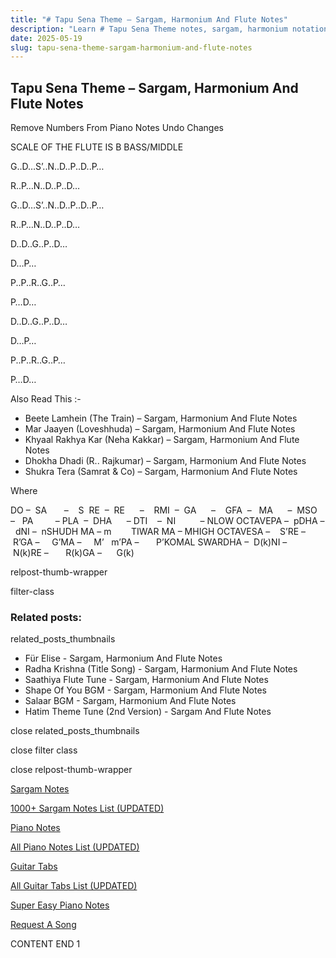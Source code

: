 ```yaml
---
title: "# Tapu Sena Theme – Sargam, Harmonium And Flute Notes"
description: "Learn # Tapu Sena Theme notes, sargam, harmonium notations and flute notes. Easy step-by-step tutorial for beginners."
date: 2025-05-19
slug: tapu-sena-theme-sargam-harmonium-and-flute-notes
---
```


## Tapu Sena Theme – Sargam, Harmonium And Flute Notes

Remove Numbers From Piano Notes
Undo Changes

SCALE OF THE FLUTE IS B BASS/MIDDLE

G..D…S’..N..D..P..D..P…

R..P…N..D..P..D…

G..D…S’..N..D..P..D..P…

R..P…N..D..P..D…

D..D..G..P..D…

D…P…

P..P..R..G..P…

P…D…

D..D..G..P..D…

D…P…

P..P..R..G..P…

P…D…

Also Read This :-

* Beete Lamhein (The Train) – Sargam, Harmonium And Flute Notes
* Mar Jaayen (Loveshhuda) – Sargam, Harmonium And Flute Notes
* Khyaal Rakhya Kar (Neha Kakkar) – Sargam, Harmonium And Flute Notes
* Dhokha Dhadi (R.. Rajkumar) – Sargam, Harmonium And Flute Notes
* Shukra Tera (Samrat & Co) – Sargam, Harmonium And Flute Notes

Where

DO –  SA       –    S  RE  –  RE      –    RMI  –  GA      –    GFA  –   MA      –  MSO  –   PA         – PLA  –  DHA      – DTI    –  NI          – NLOW OCTAVEPA –  pDHA –  dNI –  nSHUDH MA – m        TIWAR MA – MHIGH OCTAVESA –    S’RE –     R’GA –     G’MA –     M’   m’PA –       P’KOMAL SWARDHA –  D(k)NI –       N(k)RE –       R(k)GA –      G(k)

relpost-thumb-wrapper

filter-class

### Related posts:

related_posts_thumbnails

* Für Elise - Sargam, Harmonium And Flute Notes
* Radha Krishna (Title Song) - Sargam, Harmonium And Flute Notes
* Saathiya Flute Tune - Sargam, Harmonium And Flute Notes
* Shape Of You BGM - Sargam, Harmonium And Flute Notes
* Salaar BGM - Sargam, Harmonium And Flute Notes
* Hatim Theme Tune (2nd Version) - Sargam And Flute Notes

close related_posts_thumbnails

close filter class

close relpost-thumb-wrapper

[Sargam Notes](https://www.notationsworld.com/sargam-notes.html)

[1000+ Sargam Notes List (UPDATED)](https://www.notationsworld.com/all-songs-list-sargam-notes.html)

[Piano Notes](https://www.notationsworld.com/piano-notes.html)

[All Piano Notes List (UPDATED)](https://www.notationsworld.com/all-songs-list-piano-notes.html)

[Guitar Tabs](https://www.notationsworld.com/guitar-tabs.html)

[All Guitar Tabs List (UPDATED)](https://www.notationsworld.com/all-songs-list-guitar-tabs.html)

[Super Easy Piano Notes](https://studywall.in/)

[Request A Song](https://www.notationsworld.com/request-a-song.html)

CONTENT END 1

